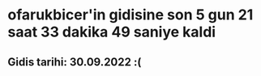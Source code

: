 # ofarukbicer'in gidisine son 5 gun 21 saat 33 dakika 49 saniye kaldi

## Gidis tarihi: 30.09.2022 :(